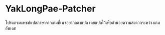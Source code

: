 # YakLongPae-Patcher
โปรแกรมแพชท์แปลภาษาจากเกมที่เพจอยากลองแปล เคยแปลไว้เพื่ออำนวยความสะดวกระหว่างเกมอัพเดท
